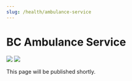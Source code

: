```yaml
---
slug: /health/ambulance-service
---
```


# BC Ambulance Service

<aside>
<div class="social-icons">
<a href="https://discord.gg/mxQMVzFe6f" target="_blank"><img src="/img/discord.png" class="social-icon" /></a>
<a href="https://social.bcrbx.com/@BCAmbulanceService" target="_blank"><img src="/img/mastodon.png" class="social-icon" /></a>
</div>
</aside>

This page will be published shortly.
